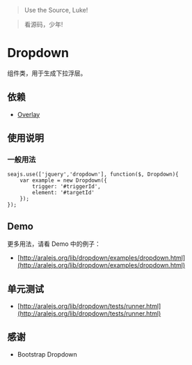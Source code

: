 >Use the Source, Luke!

>看源码，少年!

# Dropdown

组件类，用于生成下拉浮层。

## 依赖
 - [Overlay](overlay/README.md)

## 使用说明

### 一般用法

```
seajs.use(['jquery','dropdown'], function($, Dropdown){
    var example = new Dropdown({
        trigger: '#triggerId',
        element: '#targetId'
    });
});
```

## Demo
更多用法，请看 Demo 中的例子：
* [http://aralejs.org/lib/dropdown/examples/dropdown.html](http://aralejs.org/lib/dropdown/examples/dropdown.html)

## 单元测试

* [http://aralejs.org/lib/dropdown/tests/runner.html](http://aralejs.org/lib/dropdown/tests/runner.html)

## 感谢
* Bootstrap Dropdown
